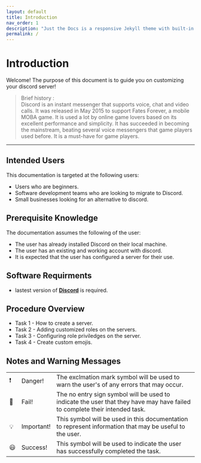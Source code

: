 ```yaml
---
layout: default
title: Introduction
nav_order: 1
description: "Just the Docs is a responsive Jekyll theme with built-in search that is easily customizable and hosted on GitHub Pages."
permalink: /
---
```


# Introduction
Welcome! The purpose of this document is to guide you on customizing your discord server!
>Brief history : <br />
>Discord is an instant messenger that supports voice, chat and video calls. It was released in May 2015 to support Fates Forever, a mobile MOBA game.
>It is used a lot by online game lovers based on its excellent performance and simplicity. It has succeeded in becoming the mainstream, beating several voice messengers that game players used before. It is a must-have for game players.

---

## Intended Users
This documentation is targeted at the following users:
* Users who are beginners.
* Software development teams who are looking to migrate to Discord.
* Small businesses looking for an alternative to discord.


## Prerequisite Knowledge
The documentation assumes the following of the user:
* The user has already installed Discord on their local machine.
* The user has an existing and working account with discord.
* It is expected that the user has configured a server for their use.


## Software Requirments
* lastest version of [**Discord**](https://discord.com/download) is required.

## Procedure Overview
* Task 1 - How to create a server.
* Task 2 - Adding customized roles on the servers.
* Task 3 - Configuring role priviledges on the server.
* Task 4 - Create custom emojis.

## Notes and Warning Messages

<!-- | :heavy_exclamation_mark:  | Danger! | The exclmation mark symbol will be used to warn the user's of any errors that may occur.  | -->
|  |  |  |
| ------------- | ------------- | ------------- |
| :heavy_exclamation_mark:  | Danger! | The exclmation mark symbol will be used to warn the user's of any errors that may occur.  |
| :no_entry_sign: | Fail! | The no entry sign symbol will be used to indicate the user that they have may have failed to complete their intended task. |
| :bulb: | Important! | This symbol will be used in this documentation to represent information that may be useful to the user. |
| :smiley: | Success! | This symbol will be used to indicate the user has successfully completed the task. |

